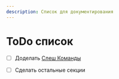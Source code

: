 ```yaml
---
description: Список для документирования
---
```


# ToDo список

* [ ] Доделать [Слеш Команды](interactions/slash-commands.md)
* [ ] Сделать остальные секции


